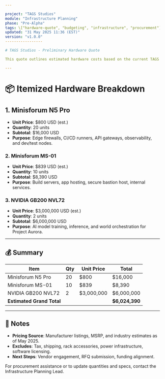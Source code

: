 ```yaml
---

project: "TAGS Studios"
module: "Infrastructure Planning"
phase: "Pre-Alpha"
tags: \["hardware-quote", "budgeting", "infrastructure", "procurement"]
updated: "31 May 2025 11:36 (EST)"
version: "v1.0.0"
-----------------

# TAGS Studios - Preliminary Hardware Quote

This quote outlines estimated hardware costs based on the current TAGS Studios infrastructure blueprint. Final pricing will depend on vendor agreements, shipping, configuration, and accessories.

---
```


# 📦 Itemized Hardware Breakdown

## 1. **Minisforum N5 Pro**

* **Unit Price**: \$800 USD (est.)
* **Quantity**: 20 units
* **Subtotal**: \$16,000 USD
* **Purpose**: Edge firewalls, CI/CD runners, API gateways, observability, and dev/test nodes.

### 2. **Minisforum MS-01**

* **Unit Price**: \$839 USD (est.)
* **Quantity**: 10 units
* **Subtotal**: \$8,390 USD
* **Purpose**: Build servers, app hosting, secure bastion host, internal services.

### 3. **NVIDIA GB200 NVL72**

* **Unit Price**: \$3,000,000 USD (est.)
* **Quantity**: 2 units
* **Subtotal**: \$6,000,000 USD
* **Purpose**: AI model training, inference, and world orchestration for Project Aurora.

---

## 💰 Summary

| Item                      | Qty | Unit Price  | Total           |
| ------------------------- | --- | ----------- | --------------- |
| Minisforum N5 Pro         | 20  | \$800       | \$16,000        |
| Minisforum MS-01          | 10  | \$839       | \$8,390         |
| NVIDIA GB200 NVL72        | 2   | \$3,000,000 | \$6,000,000     |
| **Estimated Grand Total** |     |             | **\$6,024,390** |

---

## 📌 Notes

* **Pricing Source**: Manufacturer listings, MSRP, and industry estimates as of May 2025.
* **Excludes**: Tax, shipping, rack accessories, power infrastructure, software licensing.
* **Next Steps**: Vendor engagement, RFQ submission, funding alignment.

For procurement assistance or to update quantities and specs, contact the Infrastructure Planning Lead.
